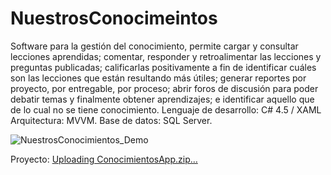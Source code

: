 # NuestrosConocimeintos
Software para la gestión del conocimiento, permite cargar y consultar lecciones aprendidas; comentar, responder y retroalimentar las lecciones y preguntas publicadas; calificarlas positivamente a fin de identificar cuáles son las lecciones que están resultando más útiles; generar reportes por proyecto, por entregable, por proceso; abrir foros de discusión para poder debatir temas y finalmente obtener aprendizajes; e identificar aquello que de lo cual no se tiene conocimiento.  Lenguaje de desarrollo: C# 4.5 / XAML Arquitectura: MVVM. Base de datos: SQL Server.

![NuestrosConocimientos_Demo](https://user-images.githubusercontent.com/95475565/144612239-02abf233-2094-40f7-b404-522f7e7aa407.gif)

Proyecto:
[Uploading ConocimientosApp.zip…]()
